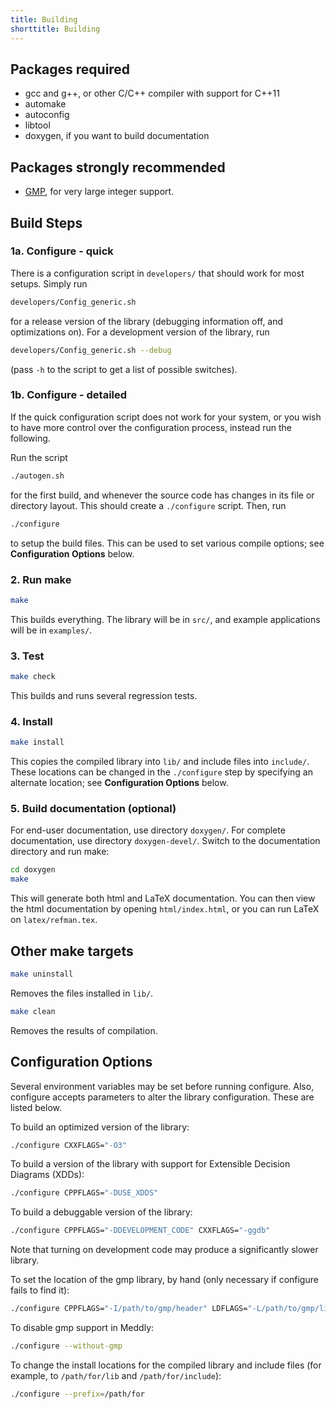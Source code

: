 ```yaml
---
title: Building
shorttitle: Building
---
```


## Packages required

* gcc and g++, or other C/C++ compiler with support for C++11
* automake
* autoconfig
* libtool
* doxygen, if you want to build documentation

## Packages strongly recommended

* [GMP](https://gmplib.org), for very large integer support.


## Build Steps

### 1a.  Configure - quick

There is a configuration script in ```developers/``` that
should work for most setups. Simply run
```bash
developers/Config_generic.sh
```
for a release version of the library
(debugging information off, and optimizations on).
For a development version of the library, run
```bash
developers/Config_generic.sh --debug
```
(pass ```-h``` to the script to get a list of possible switches).

### 1b.  Configure - detailed

If the quick configuration script does not work for your system,
or you wish to have more control over the configuration process,
instead run the following.

Run the script
```bash
./autogen.sh
```
for the first build,
and whenever the source code has changes
in its file or directory layout.
This should create a ```./configure``` script.
Then, run
```bash
./configure
```
to setup the build files.
This can be used to set various compile options;
see **Configuration Options** below.


### 2.  Run make

```bash
make
```

This builds everything.
The library will be in ```src/```,
and example applications will be in ```examples/```.


### 3.  Test

```bash
make check
```

This builds and runs several regression tests.


### 4.  Install

```bash
make install
```

This copies the compiled library into ```lib/```
and include files into ```include/```.
These locations can be changed in the ```./configure```
step by specifying an alternate location;
see **Configuration Options** below.


### 5.  Build documentation (optional)

For end-user documentation, use directory ```doxygen/```.
For complete documentation, use directory ```doxygen-devel/```.
Switch to the documentation directory and run make:
```bash
cd doxygen
make
```
This will generate both html and LaTeX documentation.
You can then view the html documentation by opening ```html/index.html```,
or you can run LaTeX on ```latex/refman.tex```.


## Other make targets

```bash
make uninstall
```
Removes the files installed in ```lib/```.


```bash
make clean
```
Removes the results of compilation.




## Configuration Options

Several environment variables may be set before running configure.
Also, configure accepts parameters to alter the library configuration.
These are listed below.

To build an optimized version of the library:
```bash
./configure CXXFLAGS="-O3"
```

To build a version of the library with support for
Extensible Decision Diagrams (XDDs):
```bash
./configure CPPFLAGS="-DUSE_XDDS"
```

To build a debuggable version of the library:
```bash
./configure CPPFLAGS="-DDEVELOPMENT_CODE" CXXFLAGS="-ggdb"
```
Note that turning on development code may produce
a significantly slower library.


To set the location of the gmp library, by hand
(only necessary if configure fails to find it):
```bash
./configure CPPFLAGS="-I/path/to/gmp/header" LDFLAGS="-L/path/to/gmp/lib"
```

To disable gmp support in Meddly:
```bash
./configure --without-gmp
```

To change the install locations for the compiled library and include files
(for example, to ```/path/for/lib``` and ```/path/for/include```):
```bash
./configure --prefix=/path/for
```
